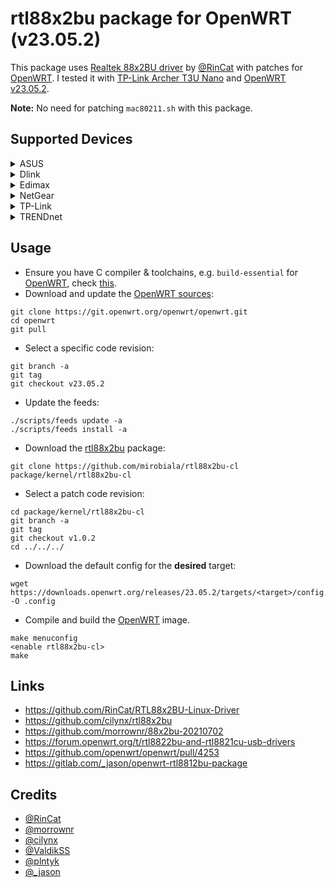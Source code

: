 # rtl88x2bu package for OpenWRT (v23.05.2)
This package uses [Realtek 88x2BU driver](https://github.com/RinCat/RTL88x2BU-Linux-Driver) by [@RinCat](https://github.com/RinCat) with patches for [OpenWRT](https://openwrt.org/).
I tested it with [TP-Link Archer T3U Nano](https://www.tp-link.com/us/home-networking/usb-adapter/archer-t3u-nano/) and [OpenWRT v23.05.2](https://openwrt.org/releases/23.05/notes-23.05.2).

**Note:** No need for patching `mac80211.sh` with this package.

## Supported Devices
<details>
  <summary>
    ASUS
  </summary>

* ASUS AC1300 USB-AC55 B1
* ASUS U2
* ASUS USB-AC58
</details>

<details>
  <summary>
    Dlink
  </summary>

* Dlink - DWA-181
* Dlink - DWA-182
* Dlink - DWA-183 D Version
* Dlink - DWA-T185
</details>

<details>
  <summary>
    Edimax
  </summary>

* Edimax EW-7822ULC
* Edimax EW-7822UTC
* Edimax EW-7822UAD
</details>

<details>
  <summary>
    NetGear
  </summary>

* NetGear A6150
</details>

<details>
  <summary>
    TP-Link
  </summary>

* TP-Link Archer T3U
* TP-Link Archer T3U Nano
* TP-Link Archer T3U Plus
* TP-Link Archer T4U V3
</details>

<details>
  <summary>
    TRENDnet
  </summary>

* TRENDnet TEW-808UBM
</details>

## Usage
* Ensure you have C compiler & toolchains, e.g. `build-essential` for [OpenWRT](https://openwrt.org/), check [this](https://openwrt.org/docs/guide-developer/toolchain/install-buildsystem).
* Download and update the [OpenWRT sources](https://git.openwrt.org/openwrt/openwrt.git):
```
git clone https://git.openwrt.org/openwrt/openwrt.git
cd openwrt
git pull
```
* Select a specific code revision:
```
git branch -a
git tag
git checkout v23.05.2
```
* Update the feeds:
```
./scripts/feeds update -a
./scripts/feeds install -a
```
* Download the [rtl88x2bu](https://github.com/mirobiala/rtl88x2bu-cl) package:
```
git clone https://github.com/mirobiala/rtl88x2bu-cl package/kernel/rtl88x2bu-cl
```
* Select a patch code revision:
```
cd package/kernel/rtl88x2bu-cl
git branch -a
git tag
git checkout v1.0.2
cd ../../../
```
* Download the default config for the **desired** target:
```
wget https://downloads.openwrt.org/releases/23.05.2/targets/<target>/config.buildinfo -O .config
```
* Compile and build the [OpenWRT](https://openwrt.org/) image.
```
make menuconfig
<enable rtl88x2bu-cl>
make
```

## Links
* https://github.com/RinCat/RTL88x2BU-Linux-Driver
* https://github.com/cilynx/rtl88x2bu
* https://github.com/morrownr/88x2bu-20210702
* https://forum.openwrt.org/t/rtl8822bu-and-rtl8821cu-usb-drivers
* https://github.com/openwrt/openwrt/pull/4253
* https://gitlab.com/_jason/openwrt-rtl8812bu-package


## Credits
* [@RinCat](https://github.com/RinCat)
* [@morrownr](https://github.com/morrownr)
* [@cilynx](https://github.com/cilynx)
* [@ValdikSS](https://forum.openwrt.org/u/ValdikSS)
* [@plntyk](https://github.com/plntyk)
* [@_jason](https://gitlab.com/_jason)
